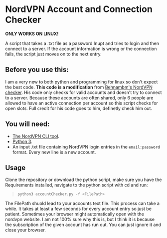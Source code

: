 # NordVPN Account and Connection Checker

**ONLY WORKS ON LINUX!**

A script that takes a .txt file as a password Inupt and tries to login and then connect to a server. If the account information is wrong or the connection fails, the script just moves on to the next entry.

## Before you use this:

I am a very new to both python and programming for linux so don't expect the best code. **This code is a modification** from [Behnambm's NordVPN checker](https://github.com/behnambm/nordvpn-checker). His code only checks for valid accounts and doesn't try to connect to a server. Because these accounts are often shared, only 6 people are allowed to have an active connection per account so this script checks for open slots. Full credit for his code goes to him, definetly check him out.

## You will need:

- [The NordVPN CLI tool](https://nordvpn.com/download/linux/).
- [Python 3](https://www.python.org/downloads/).
- An input .txt file containing NordVPN login entries in the  `email:password` format. Every new line is a new account.


## Usage

Clone the repository or download the python script, make sure you have the Requirements installed, navigate to the python script with cd and run:
>`python3 accountChecker.py -f <FilePath>`

The FilePath shuold lead to your accounts text file. This process can take a while. It takes at least a few seconds for every account entry so just be patient. Sometimes your browser might automatically open with the nordvpn website. I am not 100% sure why this is, but I think it is because the subscription of the given account has run out. You can just ignore it and close your browser.
